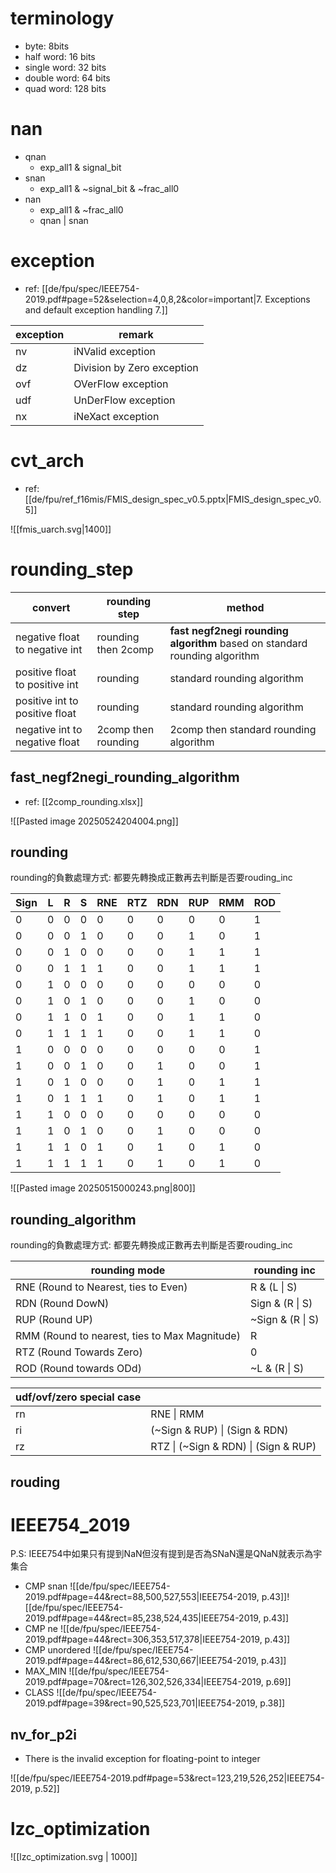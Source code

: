 # terminology

- byte: 8bits
- half word: 16 bits
- single word: 32 bits
- double word: 64 bits
- quad word: 128 bits
# nan

- qnan
	- exp_all1 & signal_bit
- snan
	- exp_all1 & ~signal_bit & ~frac_all0
- nan
	- exp_all1 & ~frac_all0
	- qnan | snan

# exception

- ref: [[de/fpu/spec/IEEE754-2019.pdf#page=52&selection=4,0,8,2&color=important|7. Exceptions and default exception handling 7.]]

| exception | remark                     |
| --------- | -------------------------- |
| nv        | iNValid exception          |
| dz        | Division by Zero exception |
| ovf       | OVerFlow exception         |
| udf       | UnDerFlow exception        |
| nx        | iNeXact exception          |

# cvt_arch
- ref: [[de/fpu/ref_f16mis/FMIS_design_spec_v0.5.pptx|FMIS_design_spec_v0.5]]

![[fmis_uarch.svg|1400]]

# rounding_step

| convert                        | rounding step       | method                                                                     |
| ------------------------------ | ------------------- | -------------------------------------------------------------------------- |
| negative float to negative int | rounding then 2comp | **fast negf2negi rounding algorithm** based on standard rounding algorithm |
| positive float to positive int | rounding            | standard rounding algorithm                                                |
| positive int to positive float | rounding            | standard rounding algorithm                                                |
| negative int to negative float | 2comp then rounding | 2comp then standard rounding algorithm                                     |

## fast_negf2negi_rounding_algorithm

- ref: [[2comp_rounding.xlsx]]

![[Pasted image 20250524204004.png]]

## rounding

rounding的負數處理方式: 都要先轉換成正數再去判斷是否要rouding_inc

| Sign | L   | R   | S   | RNE | RTZ | RDN | RUP | RMM | ROD |
| ---- | --- | --- | --- | --- | --- | --- | --- | --- | --- |
| 0    | 0   | 0   | 0   | 0   | 0   | 0   | 0   | 0   | 1   |
| 0    | 0   | 0   | 1   | 0   | 0   | 0   | 1   | 0   | 1   |
| 0    | 0   | 1   | 0   | 0   | 0   | 0   | 1   | 1   | 1   |
| 0    | 0   | 1   | 1   | 1   | 0   | 0   | 1   | 1   | 1   |
| 0    | 1   | 0   | 0   | 0   | 0   | 0   | 0   | 0   | 0   |
| 0    | 1   | 0   | 1   | 0   | 0   | 0   | 1   | 0   | 0   |
| 0    | 1   | 1   | 0   | 1   | 0   | 0   | 1   | 1   | 0   |
| 0    | 1   | 1   | 1   | 1   | 0   | 0   | 1   | 1   | 0   |
| 1    | 0   | 0   | 0   | 0   | 0   | 0   | 0   | 0   | 1   |
| 1    | 0   | 0   | 1   | 0   | 0   | 1   | 0   | 0   | 1   |
| 1    | 0   | 1   | 0   | 0   | 0   | 1   | 0   | 1   | 1   |
| 1    | 0   | 1   | 1   | 1   | 0   | 1   | 0   | 1   | 1   |
| 1    | 1   | 0   | 0   | 0   | 0   | 0   | 0   | 0   | 0   |
| 1    | 1   | 0   | 1   | 0   | 0   | 1   | 0   | 0   | 0   |
| 1    | 1   | 1   | 0   | 1   | 0   | 1   | 0   | 1   | 0   |
| 1    | 1   | 1   | 1   | 1   | 0   | 1   | 0   | 1   | 0   |

 ![[Pasted image 20250515000243.png|800]]
## rounding_algorithm

rounding的負數處理方式: 都要先轉換成正數再去判斷是否要rouding_inc

| rounding mode                                 | rounding inc     |
| --------------------------------------------- | ---------------- |
| RNE (Round to Nearest, ties to Even)          | R & (L \| S)     |
| RDN (Round DowN)                              | Sign & (R \| S)  |
| RUP (Round UP)                                | ~Sign & (R \| S) |
| RMM (Round to nearest, ties to Max Magnitude) | R                |
| RTZ (Round Towards Zero)                      | 0                |
| ROD (Round towards ODd)                       | ~L & (R \| S)    |

| udf/ovf/zero special case |                                      |
| ------------------------- | ------------------------------------ |
| rn                        | RNE \| RMM                           |
| ri                        | (~Sign & RUP) \| (Sign & RDN)        |
| rz                        | RTZ \| (~Sign & RDN) \| (Sign & RUP) |

## rouding

# IEEE754_2019

P.S: IEEE754中如果只有提到NaN但沒有提到是否為SNaN還是QNaN就表示為宇集合

- CMP snan
![[de/fpu/spec/IEEE754-2019.pdf#page=44&rect=88,500,527,553|IEEE754-2019, p.43]]![[de/fpu/spec/IEEE754-2019.pdf#page=44&rect=85,238,524,435|IEEE754-2019, p.43]]
- CMP ne
![[de/fpu/spec/IEEE754-2019.pdf#page=44&rect=306,353,517,378|IEEE754-2019, p.43]]
- CMP unordered
![[de/fpu/spec/IEEE754-2019.pdf#page=44&rect=86,612,530,667|IEEE754-2019, p.43]]
- MAX_MIN
![[de/fpu/spec/IEEE754-2019.pdf#page=70&rect=126,302,526,334|IEEE754-2019, p.69]]
- CLASS
![[de/fpu/spec/IEEE754-2019.pdf#page=39&rect=90,525,523,701|IEEE754-2019, p.38]]


## nv_for_p2i

- There is the invalid exception for floating-point to integer

![[de/fpu/spec/IEEE754-2019.pdf#page=53&rect=123,219,526,252|IEEE754-2019, p.52]]

# lzc_optimization

![[lzc_optimization.svg | 1000]]
